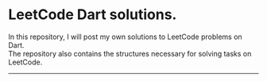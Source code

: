 # LeetCode Dart solutions.

In this repository, I will post my own solutions to LeetCode problems on Dart.<br>
The repository also contains the structures necessary for solving tasks on LeetCode.


---
